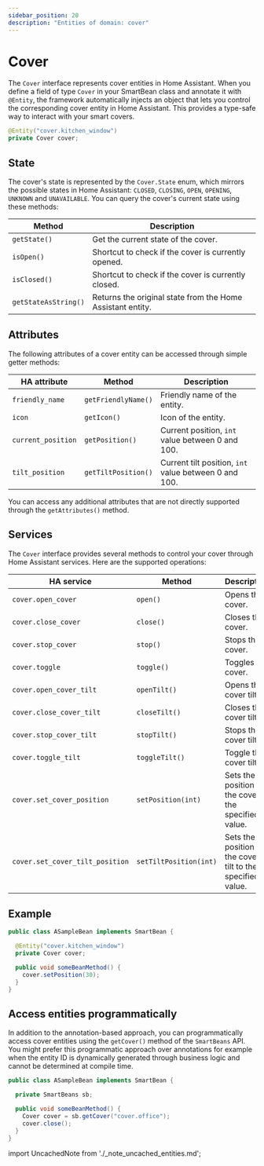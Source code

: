 ```yaml
---
sidebar_position: 20
description: "Entities of domain: cover"
---
```


# Cover

The `Cover` interface represents cover entities in Home Assistant. When you define a field of type `Cover` in your
SmartBean class and annotate it with `@Entity`, the framework automatically injects an object that lets you control the
corresponding cover entity in Home Assistant. This provides a type-safe way to interact with your smart covers.

````java
@Entity("cover.kitchen_window")
private Cover cover;
````

## State

The cover's state is represented by the `Cover.State` enum, which mirrors the possible states in Home Assistant: `CLOSED`,
`CLOSING`, `OPEN`, `OPENING`, `UNKNOWN` and `UNAVAILABLE`. You can query the cover's current state using these methods:

| Method               | Description                                                |
|----------------------|------------------------------------------------------------|
| `getState()`         | Get the current state of the cover.                        |
| `isOpen()`           | Shortcut to check if the cover is currently opened.        |
| `isClosed()`         | Shortcut to check if the cover is currently closed.        |
| `getStateAsString()` | Returns the original state from the Home Assistant entity. |

## Attributes

The following attributes of a cover entity can be accessed through simple getter methods:

| HA attribute       | Method              | Description                                           |
|--------------------|---------------------|-------------------------------------------------------|
| `friendly_name`    | `getFriendlyName()` | Friendly name of the entity.                          |
| `icon`             | `getIcon()`         | Icon of the entity.                                   |
| `current_position` | `getPosition()`     | Current position, `int` value between 0 and 100.      |
| `tilt_position`    | `getTiltPosition()` | Current tilt position, `int` value between 0 and 100. |

You can access any additional attributes that are not directly supported through the `getAttributes()` method.

## Services

The `Cover` interface provides several methods to control your cover through Home Assistant services. Here are the
supported operations:

| HA service                      | Method                 | Description                                                 |
|---------------------------------|------------------------|-------------------------------------------------------------|
| `cover.open_cover`              | `open()`               | Opens the cover.                                            |
| `cover.close_cover`             | `close()`              | Closes the cover.                                           |
| `cover.stop_cover`              | `stop()`               | Stops the cover.                                            |
| `cover.toggle`                  | `toggle()`             | Toggles the cover.                                          |
| `cover.open_cover_tilt`         | `openTilt()`           | Opens the cover tilt.                                       |
| `cover.close_cover_tilt`        | `closeTilt()`          | Closes the cover tilt.                                      |
| `cover.stop_cover_tilt`         | `stopTilt()`           | Stops the cover tilt.                                       |
| `cover.toggle_tilt`             | `toggleTilt()`         | Toggle the cover tilt.                                      |
| `cover.set_cover_position`      | `setPosition(int)`     | Sets the position of the cover to the specified value.      |
| `cover.set_cover_tilt_position` | `setTiltPosition(int)` | Sets the position of the cover tilt to the specified value. |

## Example

````java
public class ASampleBean implements SmartBean {

  @Entity("cover.kitchen_window")
  private Cover cover;

  public void someBeanMethod() {
    cover.setPosition(30);
  }
}
````

## Access entities programmatically

In addition to the annotation-based approach, you can programmatically access cover entities using the `getCover()` 
method of the `SmartBeans` API. You might prefer this programmatic approach over annotations for example when the entity
ID is dynamically generated through business logic and cannot be determined at compile time.

````java
public class ASampleBean implements SmartBean {

  private SmartBeans sb;

  public void someBeanMethod() {
    Cover cover = sb.getCover("cover.office");
    cover.close();
  }
}
````

import UncachedNote from './_note_uncached_entities.md';

<UncachedNote />